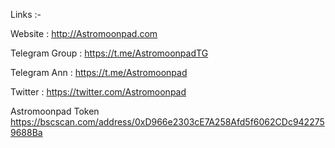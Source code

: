 Links :-

Website : http://Astromoonpad.com

Telegram Group : https://t.me/AstromoonpadTG

Telegram Ann : https://t.me/Astromoonpad

Twitter : https://twitter.com/Astromoonpad

Astromoonpad Token
https://bscscan.com/address/0xD966e2303cE7A258Afd5f6062CDc9422759688Ba

